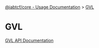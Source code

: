 [@iabtcf/core - Usage Documentation](README.md) > [GVL](gvl.md)

# GVL

[GVL API Documentation]('../api/classes/gvl.md')
